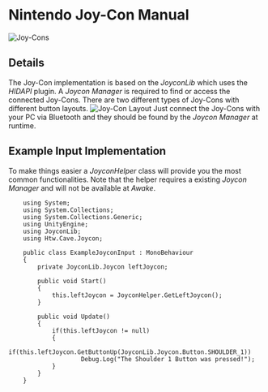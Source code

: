 # Nintendo Joy-Con Manual

![Joy-Cons](Resources/Nintendo-JoyCon.png)

## Details
The Joy-Con implementation is based on the *JoyconLib* which uses the *HIDAPI* plugin.
A *Joycon Manager* is required to find or access the connected Joy-Cons.
There are two different types of Joy-Cons with different button layouts.
![Joy-Con Layout](Resources/Nintendo-JoyCon-Buttons.png)
Just connect the Joy-Cons with your PC via Bluetooth and they should be found by the
*Joycon Manager* at runtime.

## Example Input Implementation
To make things easier a *JoyconHelper* class will provide you the most common functionalities.
Note that the helper requires a existing *Joycon Manager* and will not be available at *Awake*.

```
	using System;
	using System.Collections;
	using System.Collections.Generic;
	using UnityEngine;
	using JoyconLib;
	using Htw.Cave.Joycon;

	public class ExampleJoyconInput : MonoBehaviour
	{
		private JoyconLib.Joycon leftJoycon;

		public void Start()
		{
			this.leftJoycon = JoyconHelper.GetLeftJoycon();
		}

		public void Update()
		{
			if(this.leftJoycon != null)
			{
				if(this.leftJoycon.GetButtonUp(JoyconLib.Joycon.Button.SHOULDER_1))
					Debug.Log("The Shoulder 1 Button was pressed!");
			}
		}
	}

```
